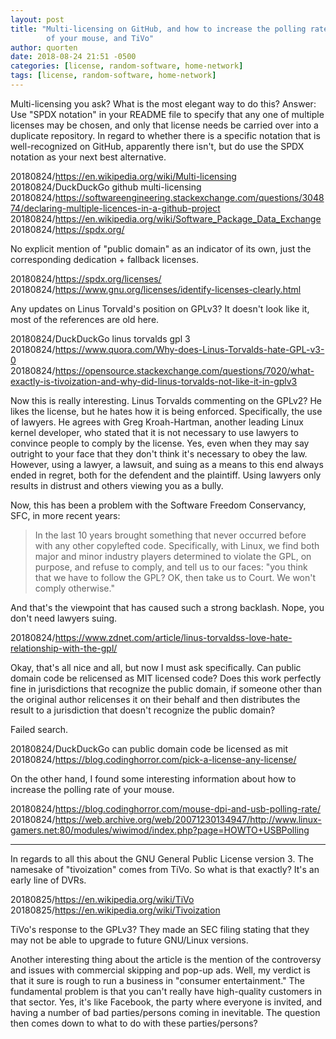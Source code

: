 ```yaml
---
layout: post
title: "Multi-licensing on GitHub, and how to increase the polling rate
        of your mouse, and TiVo"
author: quorten
date: 2018-08-24 21:51 -0500
categories: [license, random-software, home-network]
tags: [license, random-software, home-network]
---
```


Multi-licensing you ask?  What is the most elegant way to do this?
Answer: Use "SPDX notation" in your README file to specify that any
one of multiple licenses may be chosen, and only that license needs be
carried over into a duplicate repository.  In regard to whether there
is a specific notation that is well-recognized on GitHub, apparently
there isn't, but do use the SPDX notation as your next best
alternative.

20180824/https://en.wikipedia.org/wiki/Multi-licensing  
20180824/DuckDuckGo github multi-licensing  
20180824/https://softwareengineering.stackexchange.com/questions/304874/declaring-multiple-licences-in-a-github-project  
20180824/https://en.wikipedia.org/wiki/Software_Package_Data_Exchange  
20180824/https://spdx.org/

No explicit mention of "public domain" as an indicator of its own,
just the corresponding dedication + fallback licenses.

20180824/https://spdx.org/licenses/  
20180824/https://www.gnu.org/licenses/identify-licenses-clearly.html

<!-- more -->

Any updates on Linus Torvald's position on GPLv3?  It doesn't look
like it, most of the references are old here.

20180824/DuckDuckGo linus torvalds gpl 3  
20180824/https://www.quora.com/Why-does-Linus-Torvalds-hate-GPL-v3-0  
20180824/https://opensource.stackexchange.com/questions/7020/what-exactly-is-tivoization-and-why-did-linus-torvalds-not-like-it-in-gplv3

Now this is really interesting.  Linus Torvalds commenting on the
GPLv2?  He likes the license, but he hates how it is being enforced.
Specifically, the use of lawyers.  He agrees with Greg Kroah-Hartman,
another leading Linux kernel developer, who stated that it is not
necessary to use lawyers to convince people to comply by the license.
Yes, even when they may say outright to your face that they don't
think it's necessary to obey the law.  However, using a lawyer, a
lawsuit, and suing as a means to this end always ended in regret, both
for the defendent and the plaintiff.  Using lawyers only results in
distrust and others viewing you as a bully.

Now, this has been a problem with the Software Freedom Conservancy,
SFC, in more recent years:

> In the last 10 years brought something that never occurred before
> with any other copylefted code. Specifically, with Linux, we find
> both major and minor industry players determined to violate the GPL,
> on purpose, and refuse to comply, and tell us to our faces: "you
> think that we have to follow the GPL? OK, then take us to Court. We
> won't comply otherwise."

And that's the viewpoint that has caused such a strong backlash.
Nope, you don't need lawyers suing.

20180824/https://www.zdnet.com/article/linus-torvaldss-love-hate-relationship-with-the-gpl/

Okay, that's all nice and all, but now I must ask specifically.  Can
public domain code be relicensed as MIT licensed code?  Does this work
perfectly fine in jurisdictions that recognize the public domain, if
someone other than the original author relicenses it on their behalf
and then distributes the result to a jurisdiction that doesn't
recognize the public domain?

Failed search.

20180824/DuckDuckGo can public domain code be licensed as mit  
20180824/https://blog.codinghorror.com/pick-a-license-any-license/

On the other hand, I found some interesting information about how to
increase the polling rate of your mouse.

20180824/https://blog.codinghorror.com/mouse-dpi-and-usb-polling-rate/  
20180824/https://web.archive.org/web/20071230134947/http://www.linux-gamers.net:80/modules/wiwimod/index.php?page=HOWTO+USBPolling

----------

In regards to all this about the GNU General Public License version 3.
The namesake of "tivoization" comes from TiVo.  So what is that
exactly?  It's an early line of DVRs.

20180825/https://en.wikipedia.org/wiki/TiVo  
20180825/https://en.wikipedia.org/wiki/Tivoization

TiVo's response to the GPLv3?  They made an SEC filing stating that
they may not be able to upgrade to future GNU/Linux versions.

Another interesting thing about the article is the mention of the
controversy and issues with commercial skipping and pop-up ads.  Well,
my verdict is that it sure is rough to run a business in "consumer
entertainment."  The fundamental problem is that you can't really have
high-quality customers in that sector.  Yes, it's like Facebook, the
party where everyone is invited, and having a number of bad
parties/persons coming in inevitable.  The question then comes down to
what to do with these parties/persons?
